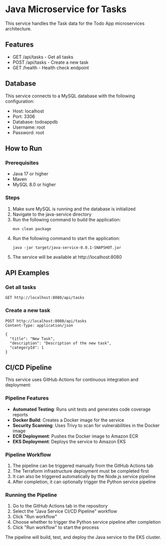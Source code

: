 # Java Microservice for Tasks

This service handles the Task data for the Todo App microservices architecture.

## Features

- GET /api/tasks - Get all tasks
- POST /api/tasks - Create a new task
- GET /health - Health check endpoint

## Database

This service connects to a MySQL database with the following configuration:
- Host: localhost
- Port: 3306
- Database: todoappdb
- Username: root
- Password: root

## How to Run

### Prerequisites

- Java 17 or higher
- Maven
- MySQL 8.0 or higher

### Steps

1. Make sure MySQL is running and the database is initialized
2. Navigate to the java-service directory
3. Run the following command to build the application:
   ```
   mvn clean package
   ```
4. Run the following command to start the application:
   ```
   java -jar target/java-service-0.0.1-SNAPSHOT.jar
   ```
5. The service will be available at http://localhost:8080

## API Examples

### Get all tasks

```
GET http://localhost:8080/api/tasks
```

### Create a new task

```
POST http://localhost:8080/api/tasks
Content-Type: application/json

{
  "title": "New Task",
  "description": "Description of the new task",
  "categoryId": 1
}
```

## CI/CD Pipeline

This service uses GitHub Actions for continuous integration and deployment:

### Pipeline Features

- **Automated Testing**: Runs unit tests and generates code coverage reports
- **Docker Build**: Creates a Docker image for the service
- **Security Scanning**: Uses Trivy to scan for vulnerabilities in the Docker image
- **ECR Deployment**: Pushes the Docker image to Amazon ECR
- **EKS Deployment**: Deploys the service to Amazon EKS

### Pipeline Workflow

1. The pipeline can be triggered manually from the GitHub Actions tab
2. The Terraform infrastructure deployment must be completed first
3. It can also be triggered automatically by the Node.js service pipeline
4. After completion, it can optionally trigger the Python service pipeline

### Running the Pipeline

1. Go to the GitHub Actions tab in the repository
2. Select the "Java Service CI/CD Pipeline" workflow
3. Click "Run workflow"
4. Choose whether to trigger the Python service pipeline after completion
5. Click "Run workflow" to start the process

The pipeline will build, test, and deploy the Java service to the EKS cluster.
